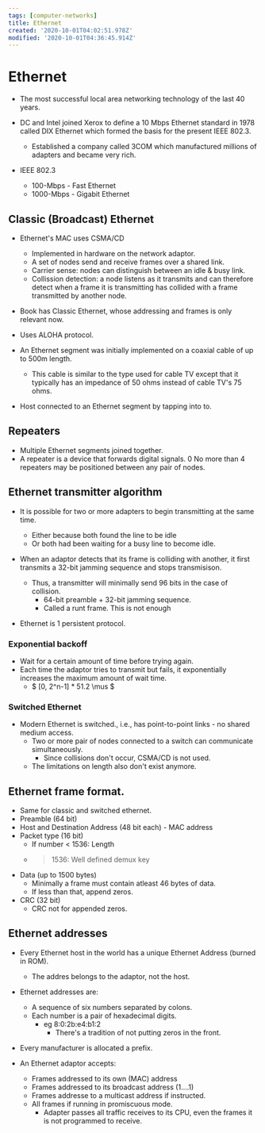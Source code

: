 ```yaml
---
tags: [computer-networks]
title: Ethernet
created: '2020-10-01T04:02:51.978Z'
modified: '2020-10-01T04:36:45.914Z'
---
```


# Ethernet

- The most successful local area networking technology of the last 40 years.

- DC and Intel joined Xerox to define a 10 Mbps Ethernet standard in 1978 called DIX Ethernet which formed the basis for the present IEEE 802.3. 
  -  Established a company called 3COM which manufactured millions of adapters and became very rich.

- IEEE 802.3
  - 100-Mbps - Fast Ethernet
  - 1000-Mbps - Gigabit Ethernet

## Classic (Broadcast) Ethernet
- Ethernet's MAC uses CSMA/CD
  - Implemented in hardware on the network adaptor.
  - A set of nodes send and receive frames over a shared link.
  - Carrier sense: nodes can distinguish between an idle & busy link.
  - Collission detection: a node listens as it transmits and can therefore detect when a frame it is transmitting has collided with a frame transmitted by another node.

- Book has Classic Ethernet, whose addressing and frames is only relevant now.

- Uses ALOHA protocol.

- An Ethernet segment was initially implemented on a coaxial cable of up to 500m length.
  - This cable is similar to the type used for cable TV except that it typically has an impedance of 50 ohms instead of cable TV's 75 ohms.

- Host connected to an Ethernet segment by tapping into to.

## Repeaters
- Multiple Ethernet segments joined together.
- A repeater is a device that forwards digital signals.
0 No more than 4 repeaters may be positioned between any pair of nodes.

## Ethernet transmitter algorithm
- It is possible for two or more adapters to begin transmitting at the same time.
  - Either because both found the line to be idle
  - Or both had been waiting for a busy line to become idle.

- When an adaptor detects that its frame is colliding with another, it first transmits a 32-bit jamming sequence and stops transmisison.
  - Thus, a transmitter will minimally send 96 bits in the case of collision.
    - 64-bit preamble + 32-bit jamming sequence.
    - Called a runt frame. This is not enough


- Ethernet is 1 persistent protocol.

### Exponential backoff
- Wait for a certain amount of time before trying again.
- Each time the adaptor tries to transmit but fails, it exponentially increases the maximum amount of wait time.
  - $ [0, 2^n-1] * 51.2 \mus $

### Switched Ethernet
- Modern Ethernet is switched., i.e., has point-to-point links  - no shared medium access.
  - Two or more pair of nodes connected to a switch can communicate simultaneously.
    - Since collisions don't occur, CSMA/CD is not used.
  - The limitations on length also don't exist anymore.

## Ethernet frame format.
- Same for classic and switched ethernet.
- Preamble (64 bit)
- Host and Destination Address (48 bit each) - MAC address
- Packet type (16 bit)
  - If number < 1536: Length
  - > 1536: Well defined demux key
- Data (up to 1500 bytes)
  - Minimally a frame must contain atleast 46 bytes of data. 
  - If less than that, append zeros.
- CRC (32 bit)
  - CRC not for appended zeros.

## Ethernet addresses
- Every Ethernet host in the world has a unique Ethernet Address (burned in ROM).
  - The addres belongs to the adaptor, not the host.

- Ethernet addresses are:
  - A sequence of six numbers separated by colons.
  - Each number is a pair of hexadecimal digits.
    - eg 8:0:2b:e4:b1:2 
      - There's a tradition of not putting zeros in the front.

- Every manufacturer is allocated a prefix.

- An Ethernet adaptor accepts:
  - Frames addressed to its own (MAC) address
  - Frames addressed to its broadcast address (1....1)
  - Frames addresse to a multicast address if instructed.
  - All frames if running in promiscuous mode.
    - Adapter passes all traffic receives to its CPU, even the frames it is not programmed to receive.

  


